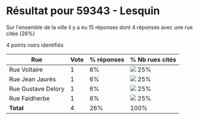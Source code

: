 # Résultat pour 59343 - Lesquin

Sur l'ensemble de la ville il y a eu 15 réponses dont 4 réponses avec une rue citée (26%)

4 points noirs identifiés

| Rue | Vote | % réponses | % Nb rues cités|
|-----|------|------------|----------------|
| Rue Voltaire | 1 | 6% | <img src="../../img/bar_25.gif" />&nbsp;25%|
| Rue Jean Jaurès | 1 | 6% | <img src="../../img/bar_25.gif" />&nbsp;25%|
| Rue Gustave Delory | 1 | 6% | <img src="../../img/bar_25.gif" />&nbsp;25%|
| Rue Faidherbe | 1 | 6% | <img src="../../img/bar_25.gif" />&nbsp;25%|
| **Total** | 4 | 26% | 100%|
